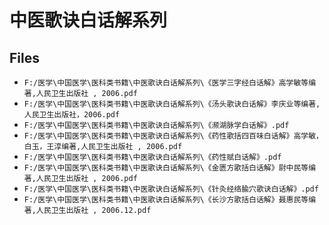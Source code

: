 # 中医歌诀白话解系列

## Files

- `F:/医学\中国医学\医科类书籍\中医歌诀白话解系列\《医学三字经白话解》高学敏等编著,人民卫生出版社 , 2006.pdf`
- `F:/医学\中国医学\医科类书籍\中医歌诀白话解系列\《汤头歌诀白话解》李庆业等编著,人民卫生出版社，2006.pdf`
- `F:/医学\中国医学\医科类书籍\中医歌诀白话解系列\《濒湖脉学白话解》.pdf`
- `F:/医学\中国医学\医科类书籍\中医歌诀白话解系列\《药性歌括四百味白话解》高学敏，白玉，王淳编著,人民卫生出版社 , 2006.pdf`
- `F:/医学\中国医学\医科类书籍\中医歌诀白话解系列\《药性赋白话解》.pdf`
- `F:/医学\中国医学\医科类书籍\中医歌诀白话解系列\《金匮方歌括白话解》尉中民等编著,人民卫生出版社 , 2006.pdf`
- `F:/医学\中国医学\医科类书籍\中医歌诀白话解系列\《针灸经络腧穴歌诀白话解》.pdf`
- `F:/医学\中国医学\医科类书籍\中医歌诀白话解系列\《长沙方歌括白话解》聂惠民等编著,人民卫生出版社 , 2006.12.pdf`
